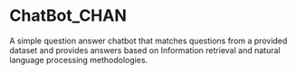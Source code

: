 # ChatBot_CHAN
A simple question answer chatbot that matches questions from a provided dataset and provides answers based on Information retrieval and natural language processing methodologies.
